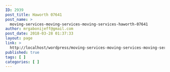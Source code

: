```yaml
---
ID: 2939
post_title: Haworth 07641
post_name: >
  moving-services-moving-services-moving-services-haworth-07641
author: mrgabonijeff@gmail.com
post_date: 2018-03-28 01:37:33
layout: page
link: >
  http://localhost/wordpress/moving-services-moving-services-moving-services-haworth-07641/
published: true
tags: [ ]
categories: [ ]
---
```

